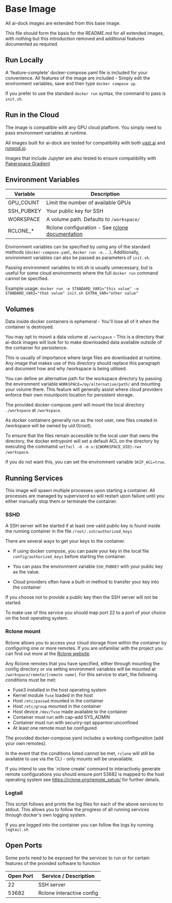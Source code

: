 # Base Image

All ai-dock images are extended from this base image.

This file should form the basis for the README.md for all extended images, with nothing but this introduction removed and additional features documented as required.

## Run Locally

A 'feature-complete' docker-compose.yaml file is included for your convenience. All features of the image are included - Simply edit the environment variables, save and then type `docker compose up`.

If you prefer to use the standard `docker run` syntax, the command to pass is `init.sh`.

## Run in the Cloud

The image is compatible with any GPU cloud platform. You simply need to pass environment variables at runtime.

All images built for ai-dock are tested for compatibility with both [vast.ai](https://cloud.vast.ai/?ref=62897) and [runpod.io](https://runpod.io?ref=m0vk9g4f).

Images that include Jupyter are also tested to ensure compatibility with [Paperspace Gradient](https://console.paperspace.com/signup?R=FI2IEQI)

## Environment Variables

| Variable            | Description |
| ------------------- | ----------- |
| GPU_COUNT           | Limit the number of available GPUs |
| SSH_PUBKEY          | Your public key for SSH |
| WORKSPACE           | A volume path. Defaults to `/workspace/` |
| RCLONE_*            | Rclone configuration - See [rclone documentation](https://rclone.org/docs/#config-file) |

Environment variables can be specified by using any of the standard methods (`docker-compose.yaml`, `docker run -e...`). Additionally, environment variables can also be passed as parameters of `init.sh`.

Passing environment variables to init.sh is usually unnecessary, but is useful for some cloud environments where the full `docker run` command cannot be specified.

Example usage: `docker run -e STANDARD_VAR1="this value" -e STANDARD_VAR2="that value" init.sh EXTRA_VAR="other value"`

## Volumes

Data inside docker containers is ephemeral - You'll lose all of it when the container is destroyed.

You may opt to mount a data volume at `/workspace` - This is a directory that ai-dock images will look for to make downloaded data available outside of the container for persistence.

This is usually of importance where large files are downloaded at runtime.  Any image that makes use of this directory should replace this paragraph and document how and why /workspace is being utilised.

You can define an alternative path for the workspace directory by passing the environment variable `WORKSPACE=/my/alternative/path/` and mounting your volume there. This feature will generally assist where cloud providers enforce their own mountpoint location for persistent storage.

The provided docker-compose.yaml will mount the local directory `./workspace` at `/workspace`.

As docker containers generally run as the root user, new files created in /workspace will be owned by uid 0(root).

To ensure that the files remain accessible to the local user that owns the directory, the docker entrypoint will set a default ACL on the directory by executing the commamd `setfacl -d -m u:${WORKSPACE_UID}:rwx /workspace`.

If you do not want this, you can set the environment variable `SKIP_ACL=true`.

## Running Services

This image will spawn multiple processes upon starting a container. All processes are managed by supervisord so will restart upon failure until you either manually stop them or terminate the container.

### SSHD

A SSH server will be started if at least one valid public key is found inside the running container in the file `/root/.ssh/authorized_keys`

There are several ways to get your keys to the container.

- If using docker compose, you can paste your key in the local file `config/authorized_keys` before starting the container.
 
- You can pass the environment variable `SSH_PUBKEY` with your public key as the value.

- Cloud providers often have a built-in method to transfer your key into the container

If you choose not to provide a public key then the SSH server will not be started.

To make use of this service you should map port 22 to a port of your choice on the host operating system.

### Rclone mount

Rclone allows you to access your cloud storage from within the container by configuring one or more remotes. If you are unfamiliar with the project you can find out more at the [Rclone website](https://rclone.org/).

Any Rclone remotes that you have specified, either through mounting the config directory or via setting environment variables will be mounted at `/workspace/remote/[remote name]`. For this service to start, the following conditions must be met:

- Fuse3 installed in the host operating system
- Kernel module `fuse` loaded in the host
- Host `/etc/passwd` mounted in the container
- Host `/etc/group` mounted in the container
- Host device `/dev/fuse` made available to the container
- Container must run with cap-add SYS_ADMIN
- Container must run with securiry-opt apparmor:unconfined
- At least one remote must be configured

The provided docker-compose.yaml includes a working configuration (add your own remotes).

In the event that the conditions listed cannot be met, `rclone` will still be available to use via the CLI - only mounts will be unavailable.

If you intend to use the `rclone create' command to interactively generate remote configurations you should ensure port 53682 is mapped to the host operating system see https://rclone.org/remote_setup/ for further details.

### Logtail

This script follows and prints the log files for each of the above services to stdout. This allows you to follow the progress of all running services through docker's own logging system.

If you are logged into the container you can follow the logs by running `logtail.sh`

## Open Ports

Some ports need to be exposed for the services to run or for certain features of the provided software to function


| Open Port           | Service / Description |
| ------------------- | --------------------- |
| 22                  | SSH server            |
| 53682               | Rclone interactive config |